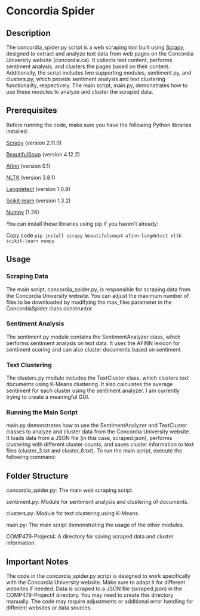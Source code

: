 # Concordia Spider 
## Description
The concordia_spider.py script is a web scraping tool built using [Scrapy](https://docs.scrapy.org/en/latest/index.html), designed to extract and analyze text data from web pages on the Concordia University website (concordia.ca). It collects text content, performs sentiment analysis, and clusters the pages based on their content. Additionally, the script includes two supporting modules, sentiment.py, and clusters.py, which provide sentiment analysis and text clustering functionality, respectively. The main script, main.py, demonstrates how to use these modules to analyze and cluster the scraped data.

## Prerequisites
Before running the code, make sure you have the following Python libraries installed:

[Scrapy](https://docs.scrapy.org/en/latest/index.html) (version 2.11.0)

[BeautifulSoup](https://pypi.org/project/beautifulsoup4/) (version 4.12.2)

[Afinn](https://pypi.org/project/afinn/) (version 0.1)

[NLTK](https://pypi.org/project/nltk/) (version 3.8.1)

[Langdetect](https://pypi.org/project/langdetect/) (version 1.0.9)

[Scikit-learn](https://scikit-learn.org/stable/modules/clustering.html) (version 1.3.2)

[Numpy](https://numpy.org/doc/stable/) (1.26)

You can install these libraries using pip if you haven't already:

Copy code
```pip install scrapy beautifulsoup4 afinn-langdetect nltk scikit-learn numpy```
## Usage
### Scraping Data

The main script, concordia_spider.py, is responsible for scraping data from the Concordia University website.
You can adjust the maximum number of files to be downloaded by modifying the max_files parameter in the ConcordiaSpider class constructor.

### Sentiment Analysis

The sentiment.py module contains the SentimentAnalyzer class, which performs sentiment analysis on text data.
It uses the AFINN lexicon for sentiment scoring and can also cluster documents based on sentiment.

### Text Clustering

The clusters.py module includes the TextCluster class, which clusters text documents using K-Means clustering.
It also calculates the average sentiment for each cluster using the sentiment analyzer. I am currently trying to create a meaningful GUI.

### Running the Main Script

main.py demonstrates how to use the SentimentAnalyzer and TextCluster classes to analyze and cluster data from the Concordia University website.
It loads data from a JSON file (in this case, scraped.json), performs clustering with different cluster counts, and saves cluster information to text files (cluster_3.txt and cluster_6.txt).
To run the main script, execute the following command:


## Folder Structure

concordia_spider.py: The main web scraping script.

sentiment.py: Module for sentiment analysis and clustering of documents.

clusters.py: Module for text clustering using K-Means.

main.py: The main script demonstrating the usage of the other modules.

COMP479-Project4: A directory for saving scraped data and cluster information.

## Important Notes

The code in the concordia_spider.py script is designed to work specifically with the Concordia University website. Make sure to adapt it for different websites if needed.
Data is scraped to a JSON file (scraped.json) in the COMP479-Project4 directory. You may need to create this directory manually.
The code may require adjustments or additional error handling for different websites or data sources.

